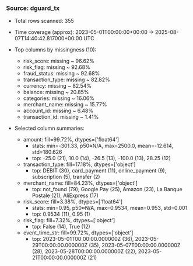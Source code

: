 ### Source: dguard_tx

- Total rows scanned: 355
- Time coverage (approx): 2023-05-01T00:00:00+00:00 → 2025-08-07T14:40:42.817000+00:00 UTC

- Top columns by missingness (10):
  - risk_score: missing ~ 96.62%
  - risk_flag: missing ~ 92.68%
  - fraud_status: missing ~ 92.68%
  - transaction_type: missing ~ 82.82%
  - currency: missing ~ 82.54%
  - balance: missing ~ 20.85%
  - categories: missing ~ 16.06%
  - merchant_name: missing ~ 15.77%
  - account_id: missing ~ 6.48%
  - transaction_id: missing ~ 1.41%

- Selected column summaries:
  - amount: fill=99.72%, dtypes=['float64']
    - stats: min=-301.33, p50≈N/A, max=2500.0, mean=-12.614, std=180.626
    - top: -25.0 (21), 10.0 (14), -26.5 (13), -100.0 (13), 28.25 (12)
  - transaction_type: fill=17.18%, dtypes=['object']
    - top: DEBIT (30), card_payment (11), online_payment (9), subscription (5), transfer (2)
  - merchant_name: fill=84.23%, dtypes=['object']
    - top: not_found (79), Google Pay (25), Amazon (23), La Banque Postale (21), AliExpress (17)
  - risk_score: fill=3.38%, dtypes=['float64']
    - stats: min=0.95, p50≈N/A, max=0.9534, mean=0.953, std=0.001
    - top: 0.9534 (11), 0.95 (1)
  - risk_flag: fill=7.32%, dtypes=['object']
    - top: False (14), True (12)
  - event_time_str: fill=99.72%, dtypes=['object']
    - top: 2023-05-01T00:00:00.000000Z (36), 2023-05-29T00:00:00.000000Z (35), 2023-05-07T00:00:00.000000Z (28), 2023-05-28T00:00:00.000000Z (22), 2023-05-21T00:00:00.000000Z (21)